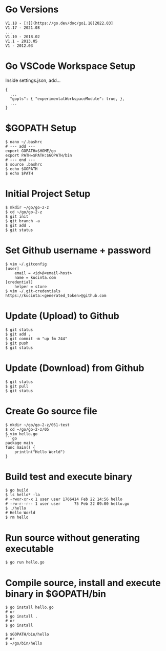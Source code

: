 # Go Versions
```code
V1.18 - [![](https://go.dev/doc/go1.18)2022.03]
V1.17 - 2021.08
...
V1.10 - 2018.02
V1.1 - 2013.05
V1 - 2012.03
```
# Go VSCode Workspace Setup
Inside settings.json, add...
```code
{
  ...
  "gopls": { "experimentalWorkspaceModule": true, },
  ...
}
```
# $GOPATH Setup
```
$ nano ~/.bashrc
# --- add ---
export GOPATH=$HOME/go
export PATH=$PATH:$GOPATH/bin
# --- end ---
$ source .bashrc
$ echo $GOPATH
$ echo $PATH
```
# Initial Project Setup
```console
$ mkdir ~/go/go-2-z
$ cd ~/go/go-2-z
$ git init
$ git branch -a
$ git add .
$ git status
```
# Set Github username + password
```console
$ vim ~/.gitconfig
[user]
	email = <id>@<email-host>
	name = kucinta.com
[credential]
	helper = store
$ vim ~/.git-credentials
https://kucinta:<generated_token>@github.com
```
# Update (Upload) to Github
```console
$ git status
$ git add .
$ git commit -m "up fm 244"
$ git push
$ git status
```
# Update (Download) from Github
```console
$ git status
$ git pull
$ git status
```
# Create Go source file
```console
$ mkdir ~/go/go-2-z/051-test
$ cd ~/go/go-2-z/05
$ vim hello.go
```go
package main
func main() {
    println("Hello World")
}
```
# Build test and execute binary
```console
$ go build
$ ls hello* -la
# -rwxr-xr-x 1 user user 1766414 Feb 22 14:56 hello
# -rw-r--r-- 1 user user      75 Feb 22 09:00 hello.go
$ ./hello
# Hello World
$ rm hello
```
# Run source without generating executable
```console
$ go run hello.go
```
# Compile source, install and execute binary in $GOPATH/bin
```console
$ go install hello.go
# or
$ go install .
# or
$ go install

$ $GOPATH/bin/hello
# or
$ ~/go/bin/hello
```
